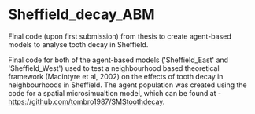 # Sheffield_decay_ABM
Final code (upon first submission) from thesis to create agent-based models to analyse tooth decay in Sheffield.

Final code for both of the agent-based models ('Sheffield_East' and 'Sheffield_West') used to test a neighbourhood based theoretical framework
(Macintyre et al, 2002) on the effects of tooth decay in neighbourhoods in Sheffield. The agent population was created using the code for
a spatial microsimualtion model, which can be found at - https://github.com/tombro1987/SMStoothdecay. 
